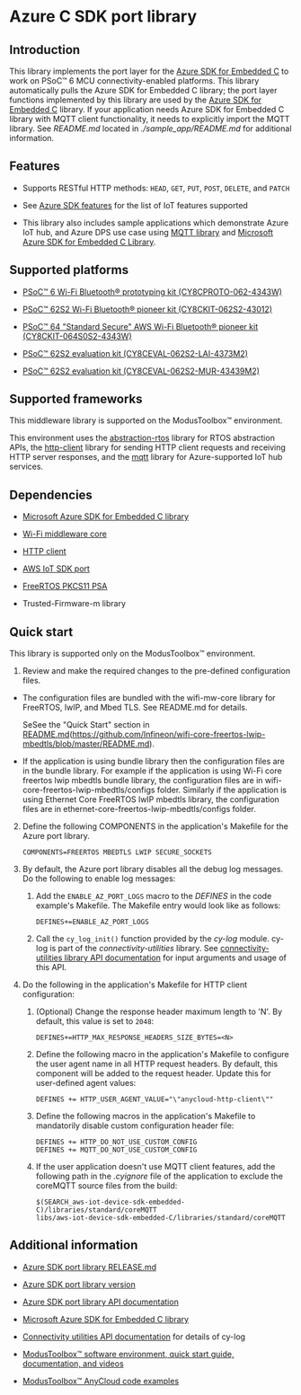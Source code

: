 # Azure C SDK port library

## Introduction

This library implements the port layer for the [Azure SDK for Embedded C](https://github.com/Azure/azure-sdk-for-c/releases/tag/1.1.0) to work on PSoC&trade; 6 MCU connectivity-enabled platforms. This library automatically pulls the Azure SDK for Embedded C library; the port layer functions implemented by this library are used by the [Azure SDK for Embedded C](https://github.com/Azure/azure-sdk-for-c/releases/tag/1.1.0) library. If your application needs Azure SDK for Embedded C library with MQTT client functionality, it needs to explicitly import the MQTT library. See *README.md* located in *./sample_app/README.md* for additional information.

## Features

- Supports RESTful HTTP methods: `HEAD`, `GET`, `PUT`, `POST`, `DELETE`, and `PATCH`

- See [Azure SDK features](https://github.com/Azure/azure-sdk-for-c/blob/master/sdk/docs/iot/README.md) for the list of IoT features supported

- This library also includes sample applications which demonstrate Azure IoT hub, and Azure DPS use case using [MQTT library](https://github.com/Infineon/mqtt/releases/tag/release-v3.1.0) and [Microsoft Azure SDK for Embedded C Library](https://github.com/Azure/azure-sdk-for-c/releases/tag/1.1.0).

## Supported platforms

- [PSoC&trade; 6 Wi-Fi Bluetooth&reg; prototyping kit (CY8CPROTO-062-4343W)](https://www.infineon.com/cms/en/product/evaluation-boards/cy8cproto-062-4343w/)

- [PSoC&trade; 62S2 Wi-Fi Bluetooth&reg; pioneer kit (CY8CKIT-062S2-43012)](https://www.infineon.com/cms/en/product/evaluation-boards/cy8ckit-062s2-43012/)

- [PSoC&trade; 64 "Standard Secure" AWS Wi-Fi Bluetooth&reg; pioneer kit (CY8CKIT-064S0S2-4343W)](https://www.infineon.com/cms/en/product/evaluation-boards/cy8ckit-064s0s2-4343w/)

- [PSoC&trade; 62S2 evaluation kit (CY8CEVAL-062S2-LAI-4373M2)](https://www.infineon.com/cms/en/product/evaluation-boards/cy8ceval-062s2/)

- [PSoC&trade; 62S2 evaluation kit (CY8CEVAL-062S2-MUR-43439M2)](https://www.infineon.com/cms/en/product/evaluation-boards/cy8ceval-062s2/)

## Supported frameworks

This middleware library is supported on the ModusToolbox&trade; environment.

This environment uses the [abstraction-rtos](https://github.com/Infineon/abstraction-rtos) library for RTOS abstraction APIs, the [http-client](https://github.com/Infineon/http-client/releases/tag/release-v1.0.0) library for sending HTTP client requests and receiving HTTP server responses, and the [mqtt](https://github.com/Infineon/mqtt/releases/tag/release-v3.1.0) library for Azure-supported IoT hub services.

## Dependencies

- [Microsoft Azure SDK for Embedded C library](https://github.com/Azure/azure-sdk-for-c/releases/tag/1.1.0)

- [Wi-Fi middleware core](https://github.com/Infineon/wifi-mw-core)

- [HTTP client](https://github.com/Infineon/http-client/releases/tag/release-v1.0.0)

- [AWS IoT SDK port](https://github.com/Infineon/aws-iot-device-sdk-port/releases/tag/release-v1.0.0)

- [FreeRTOS PKCS11 PSA](https://github.com/Linaro/freertos-pkcs11-psa)

- Trusted-Firmware-m library

## Quick start

This library is supported only on the ModusToolbox&trade; environment.

1. Review and make the required changes to the pre-defined configuration files.

- The configuration files are bundled with the wifi-mw-core library for FreeRTOS, lwIP, and Mbed TLS. See README.md for details.

   SeSee the "Quick Start" section in [README.md](https://github.com/Infineon/wifi-mw-core/blob/master/README.md)(https://github.com/Infineon/wifi-core-freertos-lwip-mbedtls/blob/master/README.md).

- If the application is using bundle library then the configuration files are in the bundle library. For example if the application is using Wi-Fi core freertos lwip mbedtls bundle library, the configuration files are in wifi-core-freertos-lwip-mbedtls/configs folder. Similarly if the application is using Ethernet Core FreeRTOS lwIP mbedtls library, the configuration files are in ethernet-core-freertos-lwip-mbedtls/configs folder.

2. Define the following COMPONENTS in the application's Makefile for the Azure port library.
    ```
    COMPONENTS=FREERTOS MBEDTLS LWIP SECURE_SOCKETS
    ```

3. By default, the Azure port library disables all the debug log messages. Do the following to enable log messages:

   1. Add the `ENABLE_AZ_PORT_LOGS` macro to the *DEFINES* in the code example's Makefile. The Makefile entry would look like as follows:
       ```
       DEFINES+=ENABLE_AZ_PORT_LOGS
       ```
   2. Call the `cy_log_init()` function provided by the *cy-log* module. cy-log is part of the *connectivity-utilities* library.
      See [connectivity-utilities library API documentation](https://Infineon.github.io/connectivity-utilities/api_reference_manual/html/group__logging__utils.html) for input arguments and usage of this API.

4. Do the following in the application's Makefile for HTTP client configuration:

   1. (Optional) Change the response header maximum length to 'N'. By default, this value is set to `2048`:
       ```
       DEFINES+=HTTP_MAX_RESPONSE_HEADERS_SIZE_BYTES=<N>
       ```
   2. Define the following macro in the application's Makefile to configure the user agent name in all HTTP request headers. By default, this component will be added to the request header. Update this for user-defined agent values:

       ```
       DEFINES += HTTP_USER_AGENT_VALUE="\"anycloud-http-client\""
       ```
   3. Define the following macros in the application's Makefile to mandatorily disable custom configuration header file:
       ```
       DEFINES += HTTP_DO_NOT_USE_CUSTOM_CONFIG
       DEFINES += MQTT_DO_NOT_USE_CUSTOM_CONFIG
       ```
   4. If the user application doesn't use MQTT client features, add the following path in the *.cyignore* file of the application to exclude the coreMQTT source files from the build:
       ```
       $(SEARCH_aws-iot-device-sdk-embedded-C)/libraries/standard/coreMQTT
       libs/aws-iot-device-sdk-embedded-C/libraries/standard/coreMQTT
       ```

## Additional information

- [Azure SDK port library RELEASE.md](./RELEASE.md)

- [Azure SDK port library version](./version.xml)

- [Azure SDK port library API documentation](https://Infineon.github.io/azure-sdk-port/api_reference_manual/html/index.html)

- [Microsoft Azure SDK for Embedded C library](https://github.com/Azure/azure-sdk-for-c/releases/tag/1.1.0)

- [Connectivity utilities API documentation](https://Infineon.github.io/connectivity-utilities/api_reference_manual/html/group__logging__utils.html) for details of cy-log

- [ModusToolbox&trade; software environment, quick start guide, documentation, and videos](https://www.infineon.com/cms/en/design-support/tools/sdk/modustoolbox-software)

- [ModusToolbox&trade; AnyCloud code examples](https://github.com/Infineon?q=mtb-example-anycloud%20NOT%20Deprecated)
